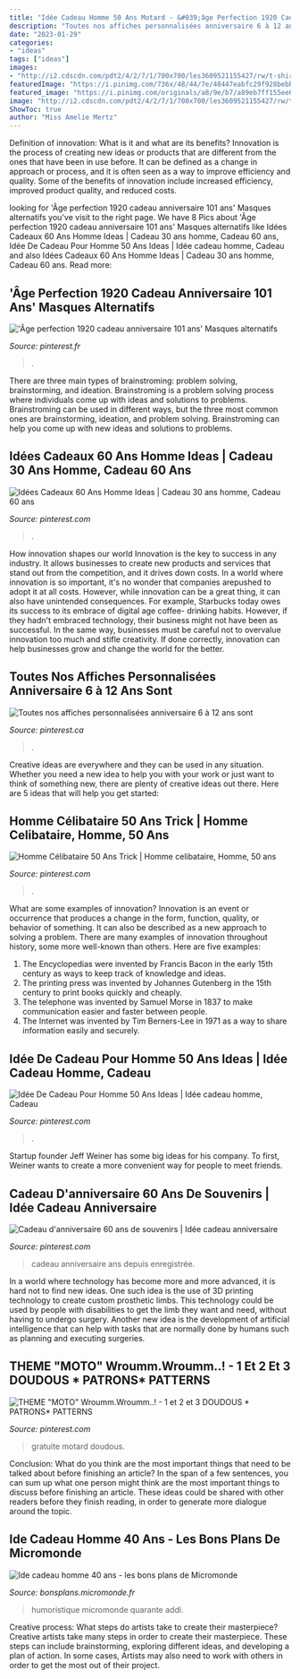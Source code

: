 ```yaml
---
title: "Idée Cadeau Homme 50 Ans Motard - &#039;âge Perfection 1920 Cadeau Anniversaire 101 Ans&#039; Masques Alternatifs"
description: "Toutes nos affiches personnalisées anniversaire 6 à 12 ans sont"
date: "2023-01-29"
categories:
- "ideas"
tags: ["ideas"]
images:
- "http://i2.cdscdn.com/pdt2/4/2/7/1/700x700/les3609521155427/rw/t-shirt-40-ans-femme-l-addition.jpg"
featuredImage: "https://i.pinimg.com/736x/48/44/7e/48447eabfc29f928bebb34aa0ea41129--motocross-parti.jpg"
featured_image: "https://i.pinimg.com/originals/a8/9e/b7/a89eb7ff155ee6e6f29d7d8c252ac72a.jpg"
image: "http://i2.cdscdn.com/pdt2/4/2/7/1/700x700/les3609521155427/rw/t-shirt-40-ans-femme-l-addition.jpg"
ShowToc: true
author: "Miss Amelie Mertz"
---
```



Definition of innovation: What is it and what are its benefits?
Innovation is the process of creating new ideas or products that are different from the ones that have been in use before. It can be defined as a change in approach or process, and it is often seen as a way to improve efficiency and quality. Some of the benefits of innovation include increased efficiency, improved product quality, and reduced costs.

	

		
looking for &#039;Âge perfection 1920 cadeau anniversaire 101 ans&#039; Masques alternatifs you've visit to the right page. We have 8 Pics about &#039;Âge perfection 1920 cadeau anniversaire 101 ans&#039; Masques alternatifs like Idées Cadeaux 60 Ans Homme Ideas | Cadeau 30 ans homme, Cadeau 60 ans, Idée De Cadeau Pour Homme 50 Ans Ideas | Idée cadeau homme, Cadeau and also Idées Cadeaux 60 Ans Homme Ideas | Cadeau 30 ans homme, Cadeau 60 ans. Read more:
		
    
## &#039;Âge Perfection 1920 Cadeau Anniversaire 101 Ans&#039; Masques Alternatifs

<img loading=lazy src="https://i.pinimg.com/originals/93/ea/4e/93ea4e3b0262287762fe0cc330007e47.jpg" onerror="this.onerror=null;this.src='https://tse4.mm.bing.net/th?id=OIP.2Bq7u2OxQ8C8D3fX74UeEgHaHa&amp;pid=15.1';" alt="&#039;Âge perfection 1920 cadeau anniversaire 101 ans&#039; Masques alternatifs">

_Source: pinterest.fr_

>. 

	

There are three main types of brainstroming: problem solving, brainstorming, and ideation.
Brainstroming is a problem solving process where individuals come up with ideas and solutions to problems. Brainstroming can be used in different ways, but the three most common ones are brainstorming, ideation, and problem solving. Brainstroming can help you come up with new ideas and solutions to problems.

    
## Idées Cadeaux 60 Ans Homme Ideas | Cadeau 30 Ans Homme, Cadeau 60 Ans

<img loading=lazy src="https://i.pinimg.com/originals/16/83/12/1683124e503bd68d65496d5031a5cdc6.jpg" onerror="this.onerror=null;this.src='https://tse4.mm.bing.net/th?id=OIP.ZVWYYLNSaSPMimXlroi0yQAAAA&amp;pid=15.1';" alt="Idées Cadeaux 60 Ans Homme Ideas | Cadeau 30 ans homme, Cadeau 60 ans">

_Source: pinterest.com_

>. 

	

How innovation shapes our world
Innovation is the key to success in any industry. It allows businesses to create new products and services that stand out from the competition, and it drives down costs. In a world where innovation is so important, it's no wonder that companies arepushed to adopt it at all costs. However, while innovation can be a great thing, it can also have unintended consequences. For example, Starbucks today owes its success to its embrace of digital age coffee- drinking habits. However, if they hadn't embraced technology, their business might not have been as successful. In the same way, businesses must be careful not to overvalue innovation too much and stifle creativity. If done correctly, innovation can help businesses grow and change the world for the better.

    
## Toutes Nos Affiches Personnalisées Anniversaire 6 à 12 Ans Sont

<img loading=lazy src="https://i.pinimg.com/originals/df/12/ac/df12ac1011bdd492530e8eaefc8f1dff.jpg" onerror="this.onerror=null;this.src='https://tse3.mm.bing.net/th?id=OIP.0o1YxWerxX57cq3I-vZA0QHaJ3&amp;pid=15.1';" alt="Toutes nos affiches personnalisées anniversaire 6 à 12 ans sont">

_Source: pinterest.ca_

>. 

	

Creative ideas are everywhere and they can be used in any situation. Whether you need a new idea to help you with your work or just want to think of something new, there are plenty of creative ideas out there. Here are 5 ideas that will help you get started: 

    
## Homme Célibataire 50 Ans Trick | Homme Celibataire, Homme, 50 Ans

<img loading=lazy src="https://i.pinimg.com/736x/af/c5/7f/afc57fa3de5733be4e5cd11ab289d7e1.jpg" onerror="this.onerror=null;this.src='https://tse1.mm.bing.net/th?id=OIP.MAX9-uFInRlJAljS7bft3AHaDt&amp;pid=15.1';" alt="Homme Célibataire 50 Ans Trick | Homme celibataire, Homme, 50 ans">

_Source: pinterest.com_

>. 

	

What are some examples of innovation?
Innovation is an event or occurrence that produces a change in the form, function, quality, or behavior of something. It can also be described as a new approach to solving a problem. There are many examples of innovation throughout history, some more well-known than others. Here are five examples:
1. The Encyclopedias were invented by Francis Bacon in the early 15th century as ways to keep track of knowledge and ideas.
2. The printing press was invented by Johannes Gutenberg in the 15th century to print books quickly and cheaply.
3. The telephone was invented by Samuel Morse in 1837 to make communication easier and faster between people. 
4. The Internet was invented by Tim Berners-Lee in 1971 as a way to share information easily and securely. 

    
## Idée De Cadeau Pour Homme 50 Ans Ideas | Idée Cadeau Homme, Cadeau

<img loading=lazy src="https://i.pinimg.com/736x/7a/79/8a/7a798a3415ad03a719a2df71fd3a393c.jpg" onerror="this.onerror=null;this.src='https://tse4.mm.bing.net/th?id=OIP.ai6VKiiCWZMo23b4KTE4MAHaFI&amp;pid=15.1';" alt="Idée De Cadeau Pour Homme 50 Ans Ideas | Idée cadeau homme, Cadeau">

_Source: pinterest.com_

>. 

	

Startup founder Jeff Weiner has some big ideas for his company. To first, Weiner wants to create a more convenient way for people to meet friends.

    
## Cadeau D&#039;anniversaire 60 Ans De Souvenirs | Idée Cadeau Anniversaire

<img loading=lazy src="https://i.pinimg.com/originals/a8/9e/b7/a89eb7ff155ee6e6f29d7d8c252ac72a.jpg" onerror="this.onerror=null;this.src='https://tse3.mm.bing.net/th?id=OIP.eI2LE1di4Ute-diIWpHtBgAAAA&amp;pid=15.1';" alt="Cadeau d&#039;anniversaire 60 ans de souvenirs | Idée cadeau anniversaire">

_Source: pinterest.com_

>cadeau anniversaire ans depuis enregistrée. 

	

In a world where technology has become more and more advanced, it is hard not to find new ideas. One such idea is the use of 3D printing technology to create custom prosthetic limbs. This technology could be used by people with disabilities to get the limb they want and need, without having to undergo surgery. Another new idea is the development of artificial intelligence that can help with tasks that are normally done by humans such as planning and executing surgeries.

    
## THEME &quot;MOTO&quot; Wroumm.Wroumm..! - 1 Et 2 Et 3 DOUDOUS * PATRONS* PATTERNS

<img loading=lazy src="https://i.pinimg.com/736x/48/44/7e/48447eabfc29f928bebb34aa0ea41129--motocross-parti.jpg" onerror="this.onerror=null;this.src='https://tse3.mm.bing.net/th?id=OIP.kVAApq9MP5Yq1HByBhOpqgHaFj&amp;pid=15.1';" alt="THEME &quot;MOTO&quot; Wroumm.Wroumm..! - 1 et 2 et 3 DOUDOUS * PATRONS* PATTERNS">

_Source: pinterest.com_

>gratuite motard doudous. 

	

Conclusion: What do you think are the most important things that need to be talked about before finishing an article?
In the span of a few sentences, you can sum up what one person might think are the most important things to discuss before finishing an article. These ideas could be shared with other readers before they finish reading, in order to generate more dialogue around the topic.

    
## Ide Cadeau Homme 40 Ans - Les Bons Plans De Micromonde

<img loading=lazy src="http://i2.cdscdn.com/pdt2/4/2/7/1/700x700/les3609521155427/rw/t-shirt-40-ans-femme-l-addition.jpg" onerror="this.onerror=null;this.src='https://tse3.mm.bing.net/th?id=OIP.qTAPANMA7pJKyj8G4oj_HwHaHa&amp;pid=15.1';" alt="Ide cadeau homme 40 ans - les bons plans de Micromonde">

_Source: bonsplans.micromonde.fr_

>humoristique micromonde quarante addi. 

	

Creative process: What steps do artists take to create their masterpiece?
Creative artists take many steps in order to create their masterpiece. These steps can include brainstorming, exploring different ideas, and developing a plan of action. In some cases, Artists may also need to work with others in order to get the most out of their project.

